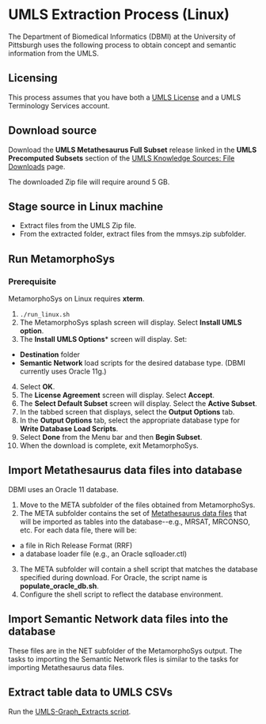
# UMLS Extraction Process (Linux)

The Department of Biomedical Informatics (DBMI) at the University of Pittsburgh uses the following process to obtain concept and semantic information from the UMLS.

## Licensing
This process assumes that you have both a [UMLS License](https://www.nlm.nih.gov/research/umls/index.html) and a UMLS Terminology Services account.

## Download source
Download the **UMLS Metathesaurus Full Subset** release linked in the **UMLS Precomputed Subsets** section of the [UMLS Knowledge Sources: File Downloads](https://www.nlm.nih.gov/research/umls/licensedcontent/umlsknowledgesources.html) page.

The downloaded Zip file will require around 5 GB.

## Stage source in Linux machine
* Extract files from the UMLS Zip file.
* From the extracted folder, extract files from the mmsys.zip subfolder.

## Run MetamorphoSys

### Prerequisite
MetamorphoSys on Linux requires **xterm**.

1. ```./run_linux.sh ```
2. The MetamorphoSys splash screen will display. Select **Install UMLS option**.
3. The **Install UMLS Options*** screen will display. Set:
* **Destination** folder
* **Semantic Network** load scripts for the desired database type. (DBMI currently uses Oracle 11g.)
4. Select **OK**.
5. The **License Agreement** screen will display. Select **Accept**.
6. The **Select Default Subset** screen will display. Select the **Active Subset**.
7. In the tabbed screen that displays, select the **Output Options** tab.
8. In the **Output Options** tab, select the appropriate database type for **Write Database Load Scripts**.
9. Select **Done** from the Menu bar and then **Begin Subset**.
10. When the download is complete, exit MetamorphoSys.

## Import Metathesaurus data files into database
DBMI uses an Oracle 11 database.

1. Move to the META subfolder of the files obtained from MetamorphoSys. 
2. The META subfolder contains the set of [Metathesaurus data files](https://www.ncbi.nlm.nih.gov/books/NBK9685/) that will be imported as tables into the database--e.g., MRSAT, MRCONSO, etc. For each data file, there will be:
* a file in Rich Release Format (RRF)
* a database loader file (e.g., an Oracle sqlloader.ctl)
3. The META subfolder will contain a shell script that matches the database specified during download. For Oracle, the script name is **populate_oracle_db.sh**.
4. Configure the shell script to reflect the database environment.

## Import Semantic Network data files into the database
These files are in the NET subfolder of the MetamorphoSys output. The tasks to importing the Semantic Network files is similar to the tasks for importing Metathesaurus data files.

## Extract table data to UMLS CSVs
Run the [UMLS-Graph_Extracts script](https://github.com/dbmi-pitt/ubkg/blob/main/source_framework/UMLS-Graph-Extracts.py).


